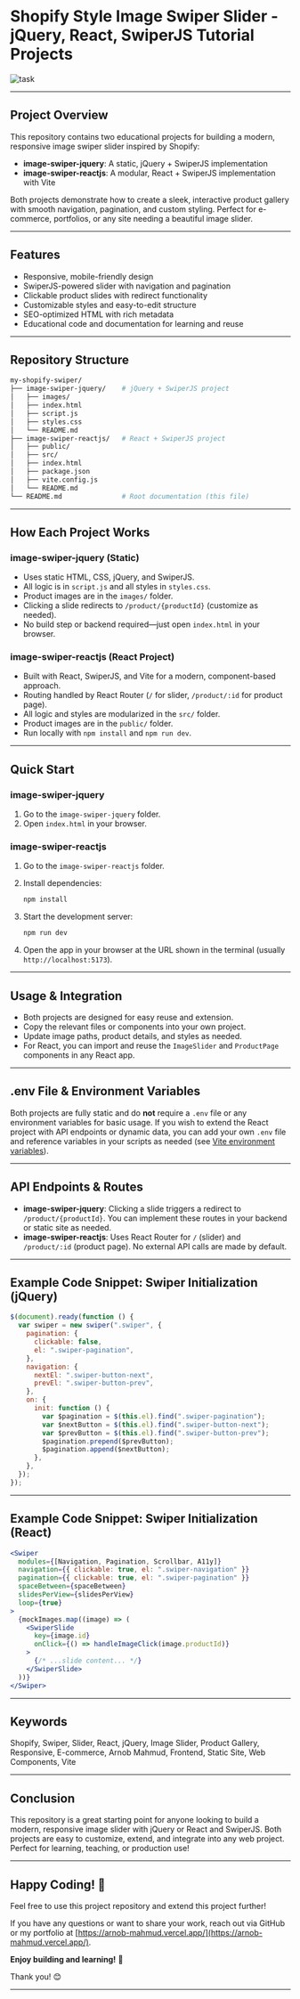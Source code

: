 # Shopify Style Image Swiper Slider - jQuery, React, SwiperJS Tutorial Projects

![task](https://github.com/user-attachments/assets/cd00d5bd-7a4f-4337-bc5d-457e590cfdd2)

---

## Project Overview

This repository contains two educational projects for building a modern, responsive image swiper slider inspired by Shopify:

- **image-swiper-jquery**: A static, jQuery + SwiperJS implementation
- **image-swiper-reactjs**: A modular, React + SwiperJS implementation with Vite

Both projects demonstrate how to create a sleek, interactive product gallery with smooth navigation, pagination, and custom styling. Perfect for e-commerce, portfolios, or any site needing a beautiful image slider.

---

## Features

- Responsive, mobile-friendly design
- SwiperJS-powered slider with navigation and pagination
- Clickable product slides with redirect functionality
- Customizable styles and easy-to-edit structure
- SEO-optimized HTML with rich metadata
- Educational code and documentation for learning and reuse

---

## Repository Structure

```bash
my-shopify-swiper/
├── image-swiper-jquery/    # jQuery + SwiperJS project
│   ├── images/
│   ├── index.html
│   ├── script.js
│   ├── styles.css
│   └── README.md
├── image-swiper-reactjs/   # React + SwiperJS project
│   ├── public/
│   ├── src/
│   ├── index.html
│   ├── package.json
│   ├── vite.config.js
│   └── README.md
└── README.md               # Root documentation (this file)
```

---

## How Each Project Works

### image-swiper-jquery (Static)

- Uses static HTML, CSS, jQuery, and SwiperJS.
- All logic is in `script.js` and all styles in `styles.css`.
- Product images are in the `images/` folder.
- Clicking a slide redirects to `/product/{productId}` (customize as needed).
- No build step or backend required—just open `index.html` in your browser.

### image-swiper-reactjs (React Project)

- Built with React, SwiperJS, and Vite for a modern, component-based approach.
- Routing handled by React Router (`/` for slider, `/product/:id` for product page).
- All logic and styles are modularized in the `src/` folder.
- Product images are in the `public/` folder.
- Run locally with `npm install` and `npm run dev`.

---

## Quick Start

### image-swiper-jquery

1. Go to the `image-swiper-jquery` folder.
2. Open `index.html` in your browser.

### image-swiper-reactjs

1. Go to the `image-swiper-reactjs` folder.
2. Install dependencies:

   ```bash
   npm install
   ```

3. Start the development server:

   ```bash
   npm run dev
   ```

4. Open the app in your browser at the URL shown in the terminal (usually `http://localhost:5173`).

---

## Usage & Integration

- Both projects are designed for easy reuse and extension.
- Copy the relevant files or components into your own project.
- Update image paths, product details, and styles as needed.
- For React, you can import and reuse the `ImageSlider` and `ProductPage` components in any React app.

---

## .env File & Environment Variables

Both projects are fully static and do **not** require a `.env` file or any environment variables for basic usage. If you wish to extend the React project with API endpoints or dynamic data, you can add your own `.env` file and reference variables in your scripts as needed (see [Vite environment variables](https://vitejs.dev/guide/env-and-mode.html)).

---

## API Endpoints & Routes

- **image-swiper-jquery**: Clicking a slide triggers a redirect to `/product/{productId}`. You can implement these routes in your backend or static site as needed.
- **image-swiper-reactjs**: Uses React Router for `/` (slider) and `/product/:id` (product page). No external API calls are made by default.

---

## Example Code Snippet: Swiper Initialization (jQuery)

```js
$(document).ready(function () {
  var swiper = new swiper(".swiper", {
    pagination: {
      clickable: false,
      el: ".swiper-pagination",
    },
    navigation: {
      nextEl: ".swiper-button-next",
      prevEl: ".swiper-button-prev",
    },
    on: {
      init: function () {
        var $pagination = $(this.el).find(".swiper-pagination");
        var $nextButton = $(this.el).find(".swiper-button-next");
        var $prevButton = $(this.el).find(".swiper-button-prev");
        $pagination.prepend($prevButton);
        $pagination.append($nextButton);
      },
    },
  });
});
```

---

## Example Code Snippet: Swiper Initialization (React)

```jsx
<Swiper
  modules={[Navigation, Pagination, Scrollbar, A11y]}
  navigation={{ clickable: true, el: ".swiper-navigation" }}
  pagination={{ clickable: true, el: ".swiper-pagination" }}
  spaceBetween={spaceBetween}
  slidesPerView={slidesPerView}
  loop={true}
>
  {mockImages.map((image) => (
    <SwiperSlide
      key={image.id}
      onClick={() => handleImageClick(image.productId)}
    >
      {/* ...slide content... */}
    </SwiperSlide>
  ))}
</Swiper>
```

---

## Keywords

Shopify, Swiper, Slider, React, jQuery, Image Slider, Product Gallery, Responsive, E-commerce, Arnob Mahmud, Frontend, Static Site, Web Components, Vite

---

## Conclusion

This repository is a great starting point for anyone looking to build a modern, responsive image slider with jQuery or React and SwiperJS. Both projects are easy to customize, extend, and integrate into any web project. Perfect for learning, teaching, or production use!

---

## Happy Coding! 🎉

Feel free to use this project repository and extend this project further!

If you have any questions or want to share your work, reach out via GitHub or my portfolio at [https://arnob-mahmud.vercel.app/](https://arnob-mahmud.vercel.app/).

**Enjoy building and learning!** 🚀

Thank you! 😊

---
